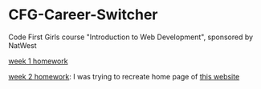 # CFG-Career-Switcher

Code First Girls course "Introduction to Web Development", sponsored by NatWest

[week 1 homework](https://brave-pare-1654e7.netlify.app/index.html)

[week 2 homework](https://determined-bardeen-b43205.netlify.app/): I was trying to recreate home page of [this website](https://e5bakehouse.com/)
